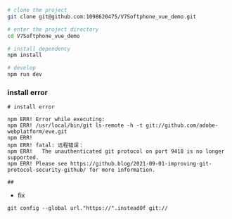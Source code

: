 <!--
 * @Author: Wangtao
 * @Date: 2021-02-24 10:01:14
 * @LastEditors: Wangtao
 * @LastEditTime: 2021-03-01 19:14:25
-->
```bash
# clone the project
git clone git@github.com:1098620475/V7Softphone_vue_demo.git

# enter the project directory
cd V7Softphone_vue_demo

# install dependency
npm install

# develop
npm run dev
```
### install error
```
# install error

npm ERR! Error while executing:
npm ERR! /usr/local/bin/git ls-remote -h -t git://github.com/adobe-webplatform/eve.git
npm ERR!
npm ERR! fatal: 远程错误：
npm ERR!   The unauthenticated git protocol on port 9418 is no longer supported.
npm ERR! Please see https://github.blog/2021-09-01-improving-git-protocol-security-github/ for more information.

##
```
- fix
```
git config --global url."https://".insteadOf git://
```